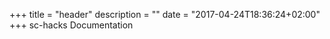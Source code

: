 +++
title = "header"
description = ""
date = "2017-04-24T18:36:24+02:00"
+++
sc-hacks Documentation 
